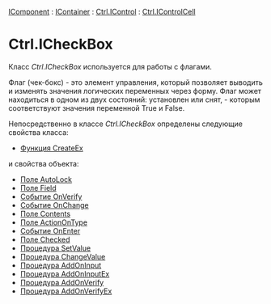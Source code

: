 ﻿---
Title: Компонент ICheckBox
Link: .Ctrl.ICheckBox
---

[IComponent](topic:Com.Custom.ComClasses.IComponent.Default) :
[IContainer](topic:Com.Custom.ComClasses.IContainer.Default) :
[Ctrl.IControl](topic:Com.Custom.ComClasses.Ctrl.IControl.Default) :
[Ctrl.IControlCell](topic:Com.Custom.ComClasses.Ctrl.IControlCell.Default)

# Ctrl.ICheckBox

Класс *Ctrl.ICheckBox* используется для работы с флагами.

Флаг (чек-бокс) - это элемент управления, который позволяет выводить и изменять значения логических
переменных через форму. Флаг может находиться в одном из двух состояний: установлен или снят, -
которым соответствуют значения переменной True и False.

Непосредственно в классе *Ctrl.ICheckBox* определены следующие свойства класса:
* [Функция CreateEx](CreateEx)

и свойства объекта:
* [Поле AutoLock](AutoLock)
* [Поле Field](Field)
* [Событие OnVerify](OnVerify)
* [Событие OnChange](OnChange)
* [Поле Contents](Contents)
* [Поле ActionOnType](ActionOnType)
* [Событие OnEnter](OnEnter)
* [Поле Checked](Checked)
* [Процедура SetValue](SetValue)
* [Процедура ChangeValue](ChangeValue)
* [Процедура AddOnInput](AddOnInput)
* [Процедура AddOnInputEx](AddOnInputEx)
* [Процедура AddOnVerify](AddOnVerify)
* [Процедура AddOnVerifyEx](AddOnVerifyEx)